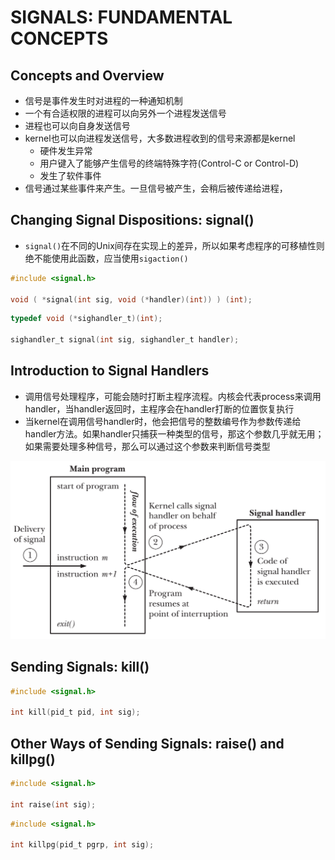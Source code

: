 # SIGNALS: FUNDAMENTAL CONCEPTS

## Concepts and Overview
- 信号是事件发生时对进程的一种通知机制
- 一个有合适权限的进程可以向另外一个进程发送信号 
- 进程也可以向自身发送信号
- kernel也可以向进程发送信号，大多数进程收到的信号来源都是kernel
    - 硬件发生异常
    - 用户键入了能够产生信号的终端特殊字符(Control-C or Control-D)
    - 发生了软件事件
- 信号通过某些事件来产生。一旦信号被产生，会稍后被传递给进程，

## Changing Signal Dispositions: signal()
- `signal()`在不同的Unix间存在实现上的差异，所以如果考虑程序的可移植性则绝不能使用此函数，应当使用`sigaction()`
```c
#include <signal.h>

void ( *signal(int sig, void (*handler)(int)) ) (int);
```
```c
typedef void (*sighandler_t)(int);

sighandler_t signal(int sig, sighandler_t handler);
```

## Introduction to Signal Handlers
- 调用信号处理程序，可能会随时打断主程序流程。内核会代表process来调用handler，当handler返回时，主程序会在handler打断的位置恢复执行
- 当kernel在调用信号handler时，他会把信号的整数编号作为参数传递给handler方法。如果handler只捕获一种类型的信号，那这个参数几乎就无用；如果需要处理多种信号，那么可以通过这个参数来判断信号类型

![20-1.png](img/20-1.png)

## Sending Signals: kill()
```c
#include <signal.h>
 
int kill(pid_t pid, int sig);
```

## Other Ways of Sending Signals: raise() and killpg()
```c
#include <signal.h>

int raise(int sig);
```
```c
#include <signal.h>

int killpg(pid_t pgrp, int sig);
```